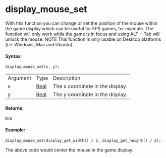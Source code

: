 # display_mouse_set

With this function you can change or set the position of the mouse
within the game display which can be useful for FPS games, for example.
The function will only work while the game is in focus and using ALT +
Tab will unlock the mouse. NOTE This function is only usable on Desktop
platforms (i.e. Windows, Mac and Ubuntu).

#### Syntax:

``` gml
display_mouse_set(x, y);
```

|          |                                                                      |                                  |
|----------|----------------------------------------------------------------------|----------------------------------|
| Argument | Type                                                                 | Description                      |
| x        |  [Real](../../../../GameMaker_Language/GML_Overview/Data_Types)  | The x coordinate in the display. |
| y        |  [Real](../../../../GameMaker_Language/GML_Overview/Data_Types)  | The y coordinate in the display. |

#### Returns:

``` gml
N/A
```

#### Example:

``` gml
display_mouse_set(display_get_width() / 2, display_get_height() / 2);
```

The above code would center the mouse in the game display.
